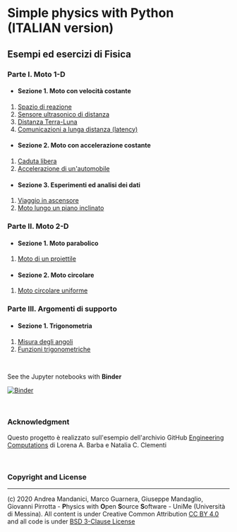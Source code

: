 # Simple physics with Python  (ITALIAN version)
    
## Esempi ed esercizi di Fisica

### Parte I. Moto 1-D
* #### Sezione 1. Moto con velocità costante
1. [Spazio di reazione](https://nbviewer.jupyter.org/github/POSS-UniMe/simple-physics-with-Python/blob/master/notebook/1-1-1-SpazioReazione.ipynb)
2. [Sensore ultrasonico di distanza](https://nbviewer.jupyter.org/github/POSS-UniMe/simple-physics-with-Python/blob/master/notebook/1-1-2-SensoreDistanza.ipynb)
3. [Distanza Terra-Luna](https://nbviewer.jupyter.org/github/POSS-UniMe/simple-physics-with-Python/blob/master/notebook/1-1-3-DistanzaTerraLuna.ipynb)
4. [Comunicazioni a lunga distanza (latency)](https://nbviewer.jupyter.org/github/POSS-UniMe/simple-physics-with-Python/blob/master/notebook/1-1-4-ComunicazioniLungaDistanza.ipynb)

* #### Sezione 2. Moto con accelerazione costante
1. [Caduta libera](https://nbviewer.jupyter.org/github/POSS-UniMe/simple-physics-with-Python/blob/master/notebook/1-2-1-CadutaLibera.ipynb)
2. [Accelerazione di un'automobile](https://nbviewer.jupyter.org/github/POSS-UniMe/simple-physics-with-Python/blob/master/notebook/1-2-2-AccelerazioneAutomobile.ipynb)
* #### Sezione 3. Esperimenti ed analisi dei dati
1. [Viaggio in ascensore](https://nbviewer.jupyter.org/github/POSS-UniMe/simple-physics-with-Python/blob/master/notebook/1-3-1-ViaggioInAscensore.ipynb)
2. [Moto lungo un piano inclinato](https://nbviewer.jupyter.org/github/POSS-UniMe/simple-physics-with-Python/blob/master/notebook/1-3-2-PianoInclinato.ipynb)
### Parte II. Moto 2-D
* #### Sezione 1. Moto parabolico
1. [Moto di un proiettile](https://nbviewer.jupyter.org/github/POSS-UniMe/simple-physics-with-Python/blob/master/notebook/2-1-1-MotoProiettile.ipynb)
* #### Sezione 2. Moto circolare
1. [Moto circolare uniforme](https://nbviewer.jupyter.org/github/POSS-UniMe/simple-physics-with-Python/blob/master/notebook/2-2-1-MotoCircolareUniforme.ipynb)

### Parte III. Argomenti di supporto
* #### Sezione 1. Trigonometria
1. [Misura degli angoli](https://nbviewer.jupyter.org/github/POSS-UniMe/simple-physics-with-Python-ITA/blob/master/notebook/3-1-1-Trigonometry.ipynb)
2. [Funzioni trigonometriche](https://nbviewer.jupyter.org/github/POSS-UniMe/simple-physics-with-Python/blob/master/notebook/3-1-2-TrigonometricFunctions.ipynb)

&nbsp;

See the Jupyter notebooks with **Binder**

[![Binder](https://mybinder.org/badge_logo.svg)](https://mybinder.org/v2/gh/POSS-UniMe/simple-physics-with-Python/master)

&nbsp;

### Acknowledgment
Questo progetto è realizzato sull'esempio dell'archivio GitHub [Engineering Computations](https://github.com/engineersCode/EngComp)
di Lorena A. Barba e Natalia C. Clementi

&nbsp;

### Copyright and License
--------------------------
(c) 2020 Andrea Mandanici, Marco Guarnera, Giuseppe Mandaglio, Giovanni Pirrotta - **P**hysics with **O**pen **S**ource **S**oftware - UniMe (Università di Messina). All content is under Creative Common Attribution  <a rel="license" href="https://creativecommons.org/licenses/by/4.0">CC BY 4.0<a/> 
 and all code is under [BSD 3-Clause License](https://opensource.org/licenses/BSD-3-Clause)
